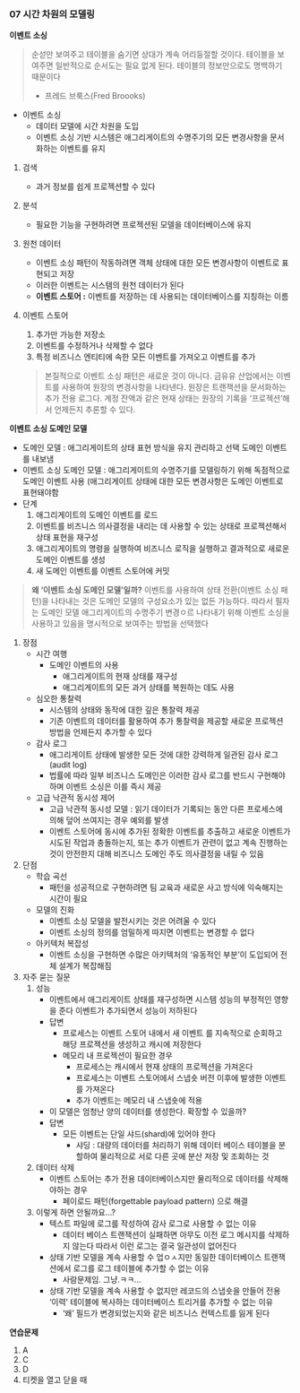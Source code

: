 ### 07 시간 차원의 모델링

**이벤트 소싱**

> 순섣만 보여주고 테이블을 숨기면 상대가 계속 어리둥절할 것이다. 테이블을 보여주면 일반적으로 순서도는 필요 없게 된다. 테이블의 정보만으로도 명백하기 때문이다
> - 프레드 브룩스(Fred Broooks)

- 이벤트 소싱
    - 데이터 모델에 시간 차원을 도입
    - 이벤트 소싱 기반 시스템은 애그리게이트의 수명주기의 모든 변경사항을 문서화하는 이벤트를 유지

1. 검색
    - 과거 정보를 쉽게 프로젝션할 수 있다
2. 분석
    - 필요한 기능을 구현하려면 프로젝션된 모델을 데이터베이스에 유지
3. 원천 데이터
    - 이벤트 소싱 패턴이 작동하려면 객체 상태에 대한 모든 변경사항이 이벤트로 표현되고 저장
    - 이러한 이벤트는 시스템의 원천 데이터가 된다
    - **이벤트 스토어 :** 이벤트를 저장하는 데 사용되는 데이터베이스를 지칭하는 이름
4. 이벤트 스토어
    1. 추가만 가능한 저장소
    2. 이벤트를 수정하거나 삭제할 수 없다
    3. 특정 비즈니스 엔티티에 속한 모든 이벤트를 가져오고 이벤트를 추가

   > 본질적으로 이벤트 소싱 패턴은 새로운 것이 아니다. 금유유 산업에서는 이벤트를 사용하여 원장의 변경사항을 나타낸다. 원장은 트랜잭션을 문서화하는 추가 전용 로그다. 계정 잔액과 같은 현재 상태는 원장의 기록을 ‘프로젝션’해서 언제든지 추론할 수 있다.


**이벤트 소싱 도메인 모델**

- 도메인 모델 : 애그리게이트의 상태 표현 방식을 유지 관리하고 선택 도메인 이벤트를 내보냄
- 이벤트 소싱 도메인 모델 : 애그리게이트의 수명주기를 모델링하기 위해 독점적으로 도메인 이벤트 사용 (애그리게이트 상태에 대한 모든 변경사항은 도메인 이벤트로 표현돼야함
- 단계
    1. 애그리게이트의 도메인 이벤트를 로드
    2. 이벤트를 비즈니스 의사결정을 내리는 데 사용할 수 있는 상태로 프로젝션해서 상태 표현을 재구성
    3. 애그리게이트의 명령을 실행하여 비즈니스 로직을 실행하고 결과적으로 새로운 도메인 이벤트를 생성
    4. 새 도메인 이벤트를 이벤트 스토어에 커밋

> **왜 ‘이벤트 소싱 도메인 모델’일까?**
이벤트를 사용하여 상태 전환(이벤트 소싱 패턴)을 나타내는 것은 도메인 모델의 구성요소가 있는 없든 가능하다. 따라서 필자는 도메인 모델 애그리게이트의 수명주기 변경ㅇ르 나타내기 위해 이벤트 소싱을 사용하고 있음을 명시적으로 보여주는 방법을 선택했다
>
1. 장점
    - 시간 여행
        - 도메인 이벤트의 사용
            - 애그리게이트의 현재 상태를 재구성
            - 애그리게이트의 모든 과거 상태를 복원하는 데도 사용
    - 심오한 통찰력
        - 시스템의 상태와 동작에 대한 깊은 통찰력 제공
        - 기존 이벤트의 데이터를 활용하여 추가 통찰력을 제공할 새로운 프로젝션 방법을 언제든지 추가할 수 있다
    - 감사 로그
        - 애그리게이트 상태에 발생한 모든 것에 대한 강력하게 일관된 감사 로그(audit log)
        - 법률에 따라 일부 비즈니스 도메인은 이러한 감사 로그를 반드시 구현해야 하며 이벤트 소싱은 이를 즉시 제공
    - 고급 낙관적 동시성 제어
        - 고급 낙관적 동시성 모델 : 읽기 데이터가 기록되는 동안 다른 프로세스에 의해 덮어 쓰여지는 경우 예외를 발생
        - 이벤트 스토어에 동시에 추가된 정확한 이벤트를 추출하고 새로운 이벤트가 시도된 작업과 충돌하는지, 또는 추가 이벤트가 관련이 없고 계속 진행하는 것이 안전한지 대해 비즈니스 도메인 주도 의사결정을 내릴 수 있음
2. 단점
    - 학습 곡선
        - 패턴을 성공적으로 구현하려면 팀 교육과 새로운 사고 방식에 익숙해지는 시간이 필요
    - 모델의 진화
        - 이벤트 소싱 모델을 발전시키는 것은 어려울 수 있다
        - 이벤트 소싱의 정의를 엄밀하게 따지면 이벤트는 변경할 수 없다
    - 아키텍처 복잡성
        - 이벤트 소싱을 구현하면 수많은 아키텍처의 ‘유동적인 부분’이 도입되어 전체 설계가 복잡해짐
3. 자주 묻는 질문
    1. 성능
        - 이벤트에서 애그리게이트 상태를 재구성하면 시스템 성능의 부정적인 영향을 준다 이벤트가 추가되면서 성능이 저하된다
        - 답변
            - 프로세스는 이벤트 스토어 내에서 새 이벤트 를 지속적으로 순회하고 해당 프로젝션을 생성하고 캐시에 저장한다
            - 메모리 내 프로젝션이 필요한 경우
                - 프로세스는 캐시에서 현재 상태의 프로젝션을 가져온다
                - 프로세스는 이벤트 스토어에서 스냅숏 버전 이후에 발생한 이벤트를 가져온다
                - 추가 이벤트는 메모리 내 스냅숏에 적용
        - 이 모델은 엄청난 양의 데이터를 생성한다. 확장할 수 있을까?
        - 답변
            - 모든 이벤트는 단일 샤드(shard)에 있어야 한다
                - 샤딩 : 대량의 데이터를 처리하기 위해 데이터 베이스 테이블을 분할하여 물리적으로 서로 다른 곳에 분산 저장 및 조회하는 것
    2. 데이터 삭제
        - 이벤트 스토어는 추가 전용 데이터베이스지만 물리적으로 데이터를 삭제해야하는 경우
            - 페이로드 패턴(forgettable payload pattern) 으로 해결
    3. 이렇게 하면 안될까요…?
        - 텍스트 파일에 로그를 작성하여 감사 로그로 사용할 수 없는 이유
            - 데이터 베이스 트랜잭션이 실패하면 아무도 이전 로그 메시지를 삭제하지 않는다 따라서 이런 로그는 결국 일관성이 없어진다
        - 상태 기반 모델을 계속 사용할 수 업ㅇㅅ지만 동일한 데이터베이스 트랜잭션에서 로그를 로그 테이블에 추가할 수 없는 이유
            - 사람문제임. 그냥.ㅋㅋ…
        - 상태 기반 모델을 계속 사용할 수 없지만 레코드의 스냅숏을 만들어 전용 ‘이력’ 테이블에 복사하는 데이터베이스 트리거를 추가할 수 없는 이유
            - ‘왜’ 필드가 변경되었는지와 같은 비즈니스 컨텍스트를 잃게 된다

**연습문제**

1. A
2. C
3. D
4. 티켓을 열고 닫을 때